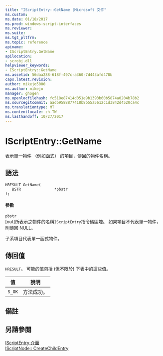 ```yaml
---
title: "IScriptEntry::GetName |Microsoft 文件"
ms.custom: 
ms.date: 01/18/2017
ms.prod: windows-script-interfaces
ms.reviewer: 
ms.suite: 
ms.tgt_pltfrm: 
ms.topic: reference
apiname:
- IScriptEntry.GetName
apilocation:
- scrobj.dll
helpviewer_keywords:
- IScriptEntry::GetName
ms.assetid: 56daa288-618f-497c-a360-7d443afd478b
caps.latest.revision: 
author: mikejo5000
ms.author: mikejo
manager: ghogen
ms.openlocfilehash: fc518e87414d051e9b1393b60b5874a0204b78b2
ms.sourcegitcommit: aadb9588877418b8b55a5612c1d3842d4520ca4c
ms.translationtype: MT
ms.contentlocale: zh-TW
ms.lasthandoff: 10/27/2017
---
```

# <a name="iscriptentrygetname"></a>IScriptEntry::GetName
表示單一物件 （例如函式） 的項目，傳回的物件名稱。  
  
## <a name="syntax"></a>語法  
  
```  
HRESULT GetName(  
   BSTR               *pbstr  
);  
```  
  
#### <a name="parameters"></a>參數  
 `pbstr`  
 [out]所表示之物件的名稱`IScriptEntry`指令碼區塊。 如果項目不代表單一物件，則傳回 NULL。  
  
 子系項目代表單一函式物件。  
  
## <a name="return-value"></a>傳回值  
 `HRESULT`。 可能的值包括 (但不限於) 下表中的這些值。  
  
|值|說明|  
|-----------|-----------------|  
|`S_OK`|方法成功。|  
  
## <a name="remarks"></a>備註  
  
## <a name="see-also"></a>另請參閱  
 [IScriptEntry 介面](../../winscript/reference/iscriptentry-interface.md)   
 [IScriptNode:: CreateChildEntry](../../winscript/reference/iscriptnode-createchildentry.md)